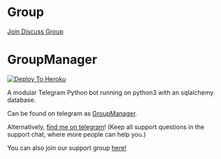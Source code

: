 # Group
[Join Discuss Group](https://t.me/giveaways_24hrs)

# GroupManager

[![Deploy To Heroku](https://www.herokucdn.com/deploy/button.svg)](https://dashboard.heroku.com/new?template=https://www.github.com%2Fxditya%2FGroupManager)

A modular Telegram Python bot running on python3 with an sqlalchemy database.

Can be found on telegram as [GroupManager](https://t.me/tg_groupmanagerbot).

Alternatively, [find me on telegram](https://t.me/xditya)! (Keep all support questions in the support chat, where more people can help you.)

You can also join our support group [here!](https://t.me/tg_groupmanagerbot)
